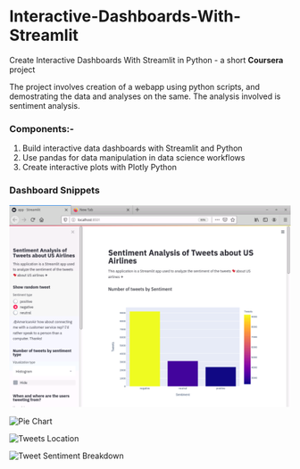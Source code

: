 # Interactive-Dashboards-With-Streamlit
Create Interactive Dashboards With Streamlit in Python - a short **Coursera** project

The project involves creation of a webapp using python scripts, and demostrating the data and analyses on the same. The analysis involved is sentiment analysis.

### Components:-
1. Build interactive data dashboards with Streamlit and Python
2. Use pandas for data manipulation in data science workflows
3. Create interactive plots with Plotly Python

### Dashboard Snippets

![Histogram](https://github.com/abhinavbammidi1401/SentimentFlightDeck/blob/master/histogram.png)

![Pie Chart](https://github.com/singhishita/Interactive-Dashboards-With-Streamlit/blob/master/piechart.png)

![Tweets Location](https://github.com/singhishita/Interactive-Dashboards-With-Streamlit/blob/master/maptweets.png)

![Tweet Sentiment Breakdown](https://github.com/singhishita/Interactive-Dashboards-With-Streamlit/blob/master/tweetbreakdown.png)
